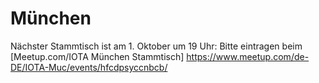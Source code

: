# München

Nächster Stammtisch ist am 1. Oktober um 19 Uhr: 
Bitte eintragen beim [Meetup.com/IOTA München Stammtisch]
https://www.meetup.com/de-DE/IOTA-Muc/events/hfcdpsyccnbcb/
